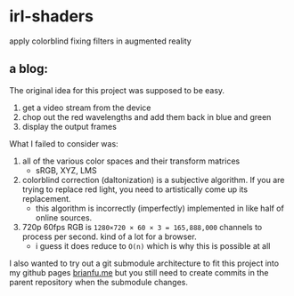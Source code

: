 # irl-shaders
apply colorblind fixing filters in augmented reality

## a blog:
The original idea for this project was supposed to be easy. 
1. get a video stream from the device 
2. chop out the red wavelengths and add them back in blue and green
3. display the output frames

What I failed to consider was:
1. all of the various color spaces and their transform matrices
    - sRGB, XYZ, LMS
2. colorblind correction (daltonization) is a subjective algorithm. If you are trying to replace red light, you need to artistically come up its replacement. 
    - this algorithm is incorrectly (imperfectly) implemented in like half of online sources. 
3. 720p 60fps RGB is `1280×720 × 60 × 3 = 165,888,000` channels to process per second. kind of a lot for a browser. 
    - i guess it does reduce to `O(n)` which is why this is possible at all

I also wanted to try out a git submodule architecture to fit this project into my github pages [brianfu.me](https://brianfu.me) but you still need to create commits in the parent repository when the submodule changes. 